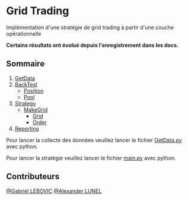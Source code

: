# Grid Trading
Implémentation d'une stratégie de grid trading à partir d'une couche opérationnelle

**Certains résultats ont évolué depuis l'enregistrement dans les docs.**

## Sommaire

1. [GetData](docs/GetData.md)
2. [BackTest](docs/BackTest.md)
    - [Position](docs/Position.md)
    - [Pool](docs/Pool.md)
3. [Strategy](docs/Strategy.md)
    - [MakeGrid](docs/MakeGrid.md)
        - [Grid](docs/Grid.md)
        - [Order](docs/Order.md)
4. [Reporting](docs/Reporting.md)

Pour lancer la collecte des données veuillez lancer le fichier [GetData.py](src/GetData.py) avec python.

Pour lancer la stratégie veuillez lancer le fichier [main.py](main.py) avec python.


## Contributeurs
[@Gabriel LEBOVIC](https://github.com/InfoFlower)
[@Alexander LUNEL](https://github.com/luludocteur)
